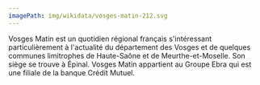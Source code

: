 ```yaml
---
imagePath: img/wikidata/vosges-matin-212.svg
---
```


Vosges Matin est un quotidien régional français s'intéressant particulièrement à l'actualité du département des Vosges et de quelques communes limitrophes de Haute-Saône et de Meurthe-et-Moselle. 
Son siège se trouve à Épinal.
Vosges Matin appartient au Groupe Ebra qui est une filiale de la banque Crédit Mutuel.
